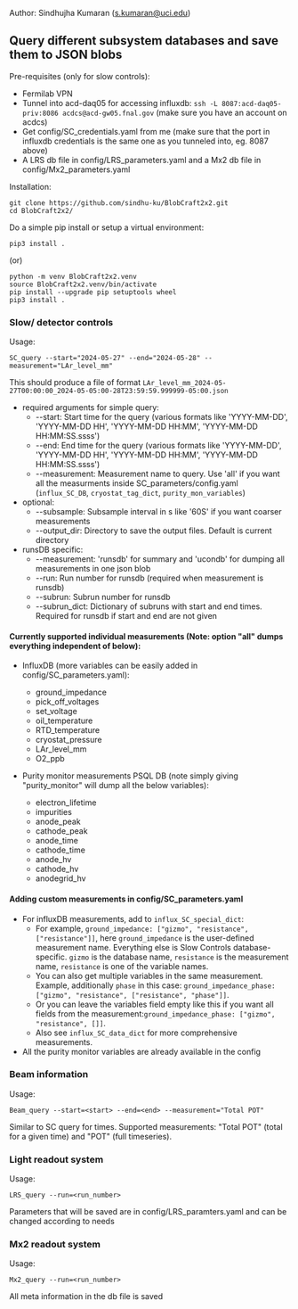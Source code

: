 Author: Sindhujha Kumaran (s.kumaran@uci.edu)
## Query different subsystem databases and save them to JSON blobs
Pre-requisites (only for slow controls):
- Fermilab VPN
- Tunnel into acd-daq05 for accessing influxdb: `ssh -L 8087:acd-daq05-priv:8086 acdcs@acd-gw05.fnal.gov` (make sure you have an account on acdcs)
- Get config/SC_credentials.yaml from me (make sure that the port in influxdb credentials is the same one as you tunneled into, eg. 8087 above)
- A LRS db file in config/LRS_parameters.yaml and a Mx2 db file in config/Mx2_parameters.yaml

Installation:
```
git clone https://github.com/sindhu-ku/BlobCraft2x2.git
cd BlobCraft2x2/
```
Do a simple pip install or setup a virtual environment:
```
pip3 install .
```
(or)
```
python -m venv BlobCraft2x2.venv
source BlobCraft2x2.venv/bin/activate
pip install --upgrade pip setuptools wheel
pip3 install .
```
### Slow/ detector controls

Usage:
```
SC_query --start="2024-05-27" --end="2024-05-28" --measurement="LAr_level_mm"
```

This should produce a file of format `LAr_level_mm_2024-05-27T00:00:00_2024-05-05:00-28T23:59:59.999999-05:00.json`

- required arguments for simple query:
  - --start: Start time for the query (various formats like 'YYYY-MM-DD', 'YYYY-MM-DD HH', 'YYYY-MM-DD HH:MM', 'YYYY-MM-DD HH:MM:SS.ssss')
  - --end: End time for the query (various formats like 'YYYY-MM-DD', 'YYYY-MM-DD HH', 'YYYY-MM-DD HH:MM', 'YYYY-MM-DD HH:MM:SS.ssss')
  - --measurement: Measurement name to query. Use 'all' if you want all the measurments inside SC_parameters/config.yaml (`influx_SC_DB`, `cryostat_tag_dict`, `purity_mon_variables`)
- optional:
  - --subsample: Subsample interval in s like '60S' if you want coarser measurements
  - --output_dir: Directory to save the output files. Default is current directory
- runsDB specific:
  - --measurement: 'runsdb' for summary and 'ucondb' for dumping all measurements in one json blob
  - --run: Run number for runsdb (required when measurement is runsdb)
  - --subrun: Subrun number for runsdb
  - --subrun_dict: Dictionary of subruns with start and end times. Required for runsdb if start and end are not given

#### Currently supported individual measurements (Note: option "all" dumps everything independent of below):
  - InfluxDB (more variables can be easily added in config/SC_parameters.yaml):
    - ground_impedance
    - pick_off_voltages
    - set_voltage
    - oil_temperature
    - RTD_temperature
    - cryostat_pressure
    - LAr_level_mm
    - O2_ppb

  - Purity monitor measurements PSQL DB (note simply giving "purity_monitor" will dump all the below variables):
    - electron_lifetime
    - impurities
    - anode_peak
    - cathode_peak
    - anode_time
    - cathode_time
    - anode_hv
    - cathode_hv
    - anodegrid_hv

#### Adding custom measurements in config/SC_parameters.yaml

- For influxDB measurements, add to `influx_SC_special_dict`:
  - For example, `ground_impedance: ["gizmo", "resistance", ["resistance"]]`, here `ground_impedance` is the user-defined measurement name. Everything else is Slow Controls database-specific. `gizmo` is the database name, `resistance` is the measurement name, `resistance` is one of the variable names.
  - You can also get multiple variables in the same measurement. Example, additionally `phase` in this case: `ground_impedance_phase: ["gizmo", "resistance", ["resistance", "phase"]]`.
  - Or you can leave the variables field empty like this if you want all fields from the measurement:`ground_impedance_phase: ["gizmo", "resistance", []]`.
  - Also see `influx_SC_data_dict` for more comprehensive measurements.
- All the purity monitor variables are already available in the config

### Beam information

Usage:
```
Beam_query --start=<start> --end=<end> --measurement="Total POT"
```
Similar to SC query for times. Supported measurements: "Total POT" (total for a given time) and "POT" (full timeseries).

### Light readout system

Usage:
```
LRS_query --run=<run_number>
```
Parameters that will be saved are in config/LRS_paramters.yaml and can be changed according to needs

### Mx2 readout system

Usage:
```
Mx2_query --run=<run_number>
```
All meta information in the db file is saved
